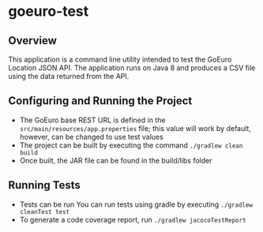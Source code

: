 # goeuro-test

## Overview

This application is a command line utility intended to test the GoEuro Location JSON API.  The application runs on Java 8 and produces a CSV file using the data returned from the API.

## Configuring and Running the Project

- The GoEuro base REST URL is defined in the `src/main/resources/app.properties` file; this value will work by default, however, can be changed to use test values
- The project can be built by executing the command `./gradlew clean build`
- Once built, the JAR file can be found in the build/libs folder

## Running Tests

- Tests can be run You can run tests using gradle by executing `./gradlew cleanTest test`
- To generate a code coverage report, run `./gradlew jacocoTestReport`

